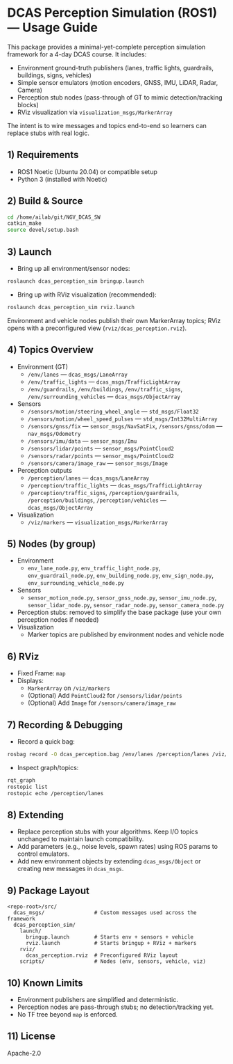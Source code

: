 # DCAS Perception Simulation (ROS1) — Usage Guide

This package provides a minimal-yet-complete perception simulation framework for a 4-day DCAS course. It includes:
- Environment ground-truth publishers (lanes, traffic lights, guardrails, buildings, signs, vehicles)
- Simple sensor emulators (motion encoders, GNSS, IMU, LiDAR, Radar, Camera)
- Perception stub nodes (pass-through of GT to mimic detection/tracking blocks)
- RViz visualization via `visualization_msgs/MarkerArray`

The intent is to wire messages and topics end-to-end so learners can replace stubs with real logic.

## 1) Requirements
- ROS1 Noetic (Ubuntu 20.04) or compatible setup
- Python 3 (installed with Noetic)

## 2) Build & Source
```bash
cd /home/ailab/git/NGV_DCAS_SW
catkin_make
source devel/setup.bash
```

## 3) Launch
- Bring up all environment/sensor nodes:
```bash
roslaunch dcas_perception_sim bringup.launch
```
- Bring up with RViz visualization (recommended):
```bash
roslaunch dcas_perception_sim rviz.launch
```
Environment and vehicle nodes publish their own MarkerArray topics; RViz opens with a preconfigured view (`rviz/dcas_perception.rviz`).

## 4) Topics Overview
- Environment (GT)
  - `/env/lanes` — `dcas_msgs/LaneArray`
  - `/env/traffic_lights` — `dcas_msgs/TrafficLightArray`
  - `/env/guardrails`, `/env/buildings`, `/env/traffic_signs`, `/env/surrounding_vehicles` — `dcas_msgs/ObjectArray`
- Sensors
  - `/sensors/motion/steering_wheel_angle` — `std_msgs/Float32`
  - `/sensors/motion/wheel_speed_pulses` — `std_msgs/Int32MultiArray`
  - `/sensors/gnss/fix` — `sensor_msgs/NavSatFix`, `/sensors/gnss/odom` — `nav_msgs/Odometry`
  - `/sensors/imu/data` — `sensor_msgs/Imu`
  - `/sensors/lidar/points` — `sensor_msgs/PointCloud2`
  - `/sensors/radar/points` — `sensor_msgs/PointCloud2`
  - `/sensors/camera/image_raw` — `sensor_msgs/Image`
- Perception outputs
  - `/perception/lanes` — `dcas_msgs/LaneArray`
  - `/perception/traffic_lights` — `dcas_msgs/TrafficLightArray`
  - `/perception/traffic_signs`, `/perception/guardrails`, `/perception/buildings`, `/perception/vehicles` — `dcas_msgs/ObjectArray`
- Visualization
  - `/viz/markers` — `visualization_msgs/MarkerArray`

## 5) Nodes (by group)
- Environment
  - `env_lane_node.py`, `env_traffic_light_node.py`, `env_guardrail_node.py`, `env_building_node.py`, `env_sign_node.py`, `env_surrounding_vehicle_node.py`
- Sensors
  - `sensor_motion_node.py`, `sensor_gnss_node.py`, `sensor_imu_node.py`, `sensor_lidar_node.py`, `sensor_radar_node.py`, `sensor_camera_node.py`
- Perception stubs: removed to simplify the base package (use your own perception nodes if needed)
- Visualization
  - Marker topics are published by environment nodes and vehicle node

## 6) RViz
- Fixed Frame: `map`
- Displays:
  - `MarkerArray` on `/viz/markers`
  - (Optional) Add `PointCloud2` for `/sensors/lidar/points`
  - (Optional) Add `Image` for `/sensors/camera/image_raw`

## 7) Recording & Debugging
- Record a quick bag:
```bash
rosbag record -O dcas_perception.bag /env/lanes /perception/lanes /viz/markers
```
- Inspect graph/topics:
```bash
rqt_graph
rostopic list
rostopic echo /perception/lanes
```

## 8) Extending
- Replace perception stubs with your algorithms. Keep I/O topics unchanged to maintain launch compatibility.
- Add parameters (e.g., noise levels, spawn rates) using ROS params to control emulators.
- Add new environment objects by extending `dcas_msgs/Object` or creating new messages in `dcas_msgs`.

## 9) Package Layout
```
<repo-root>/src/
  dcas_msgs/                # Custom messages used across the framework
  dcas_perception_sim/
    launch/
      bringup.launch        # Starts env + sensors + vehicle
      rviz.launch           # Starts bringup + RViz + markers
    rviz/
      dcas_perception.rviz  # Preconfigured RViz layout
    scripts/                # Nodes (env, sensors, vehicle, viz)
```

## 10) Known Limits
- Environment publishers are simplified and deterministic.
- Perception nodes are pass-through stubs; no detection/tracking yet.
- No TF tree beyond `map` is enforced.

## 11) License
Apache-2.0
